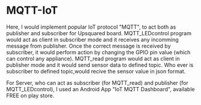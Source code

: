 # MQTT-IoT
Here, I would implement popular IoT protocol "MQTT", to act both as publisher and subscriber for Upsquared board.
MQTT_LEDcontrol program would act as client in subscriber mode and it receives any incomming message from publisher. Once the correct message is received by subscriber, it would perform action by changing the GPIO pin value (which can control any appliance).
MQTT_read program would act as client in publisher mode and it would send sensor data to defined topic. Who ever is subscriber to defined topic,would recive the sensor value in json format.

For Server, who can act as subscriber (for MQTT_read) and publisher (for MQTT_LEDcontrol), I used an Android App "IoT MQTT Dashboard", available FREE on play store.
